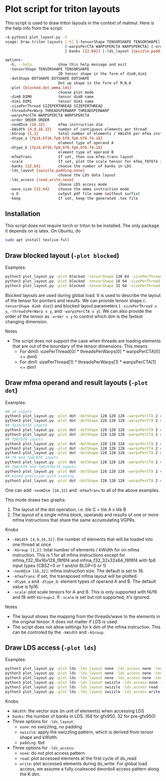 # Plot script for triton layouts

This script is used to draw triton layouts in the context of matmul.
Here is the help info from the script.

```bash
>$ python3 plot_layout.py -h
usage: Draw triton layouts [-h] [-tensorShape TENSORSHAPE TENSORSHAPE] [-dotShape DOTSHAPE DOTSHAPE DOTSHAPE] [-plot {blocked,dot,wmma,lds}] [-dim0 DIM0] [-dim1 DIM1] [-sizePerThread SIZEPERTHREAD SIZEPERTHREAD] [-threadsPerWarp THREADSPERWARP THREADSPERWARP]
                           [-warpsPerCTA WARPSPERCTA WARPSPERCTA] [-order ORDER ORDER] [-nonKDim {16,32}] [-kWidth {4,8,16,32}] [-kGroup {1,2}] [-dtype_a {fp16,bf16,fp8,bf8,fp6,bf6,f4,i8}] [-dtype_b {fp16,bf16,fp8,bf8,fp6,bf6,f4,i8}] [-mfmaTrans] [-scale]
                           [-banks {32,64}] [-lds_layout {swizzle,padding,none}] [-lds_access {read,write,none}] [-wave_size {32,64}] [-o O] [-keep]

options:
  -h, --help            show this help message and exit
  -tensorShape TENSORSHAPE TENSORSHAPE
                        2D tensor shape in the form of dim0,dim1
  -dotShape DOTSHAPE DOTSHAPE DOTSHAPE
                        Dot op shape in the form of M,N,K
  -plot {blocked,dot,wmma,lds}
                        choose plot mode
  -dim0 DIM0            tensor dim0 name
  -dim1 DIM1            tensor dim1 name
  -sizePerThread SIZEPERTHREAD SIZEPERTHREAD
  -threadsPerWarp THREADSPERWARP THREADSPERWARP
  -warpsPerCTA WARPSPERCTA WARPSPERCTA
  -order ORDER ORDER
  -nonKDim {16,32}      mfma instruction dim
  -kWidth {4,8,16,32}   number of contiguous elements per thread
  -kGroup {1,2}         total number of elements / kWidth per mfma instruction
  -dtype_a {fp16,bf16,fp8,bf8,fp6,bf6,f4,i8}
                        element type of operand A
  -dtype_b {fp16,bf16,fp8,bf8,fp6,bf6,f4,i8}
                        element type of operand B
  -mfmaTrans            If set, then use mfma.trans layout
  -scale                If set, plot the scale tensor for mfma_f8f6f4 instructions
  -banks {32,64}        choose the number of banks in LDS
  -lds_layout {swizzle,padding,none}
                        choose the LDS data layout
  -lds_access {read,write,none}
                        choose LDS access mode
  -wave_size {32,64}    choose the wmma instruction mode
  -o O                  output pdf file name (without surfix)
  -keep                 If set, keep the generated .tex file
```

## Installation
This script does not require torch or triton to be installed. The only package
it depends on is latex. On Ubuntu, do
```bash
sudo apt install texlive-full
```

## Draw blocked layout (`-plot blocked`)

Examples:
```bash
python3 plot_layout.py -plot blocked -tensorShape 128 64 -sizePerThread 1 8 -threadsPerWarp 8 8 -warpsPerCTA 4 1
python3 plot_layout.py -plot blocked -tensorShape 16 64 -sizePerThread 1 8 -threadsPerWarp 16 4 -warpsPerCTA 1 2
python3 plot_layout.py -plot blocked -tensorShape 32 64 -sizePerThread 8 1 -threadsPerWarp 4 16 -warpsPerCTA 1 2 -order 0 1
```

Blocked layouts are used during global load. It is used to describe the layout of the tensor
for pointers and results.
We can provide tensor shape (`-tensorShape dim0 dim1`) and blocked layout parameters (
`-sizePerThread x y`, `-threadsPerWarp x y`, and `-warpsPerCTA x y`).
We can also provide the order of the tensor as `-order x y` to control which dim
is the fastest changing dimension.

Notes
- The script does not support the case when threads are loading elements that are
  out of the boundary of the tensor dimensions. This means
  - For dim0: sizePerThread[0] * threadsPerWarps[0] * warpsPerCTA[0] <= dim0
  - For dim1: sizePerThread[1] * threadsPerWarps[1] * warpsPerCTA[1] <= dim1


## Draw mfma operand and result layouts (`-plot dot`)

Examples:
```bash
## i8 inputs
python3 plot_layout.py -plot dot -dotShape 128 128 128 -warpsPerCTA 2 4 -kWidth 8 -dtype_a i8 -dtype_b i8
python3 plot_layout.py -plot dot -dotShape 128 128 128 -warpsPerCTA 2 4 -kWidth 16 -dtype_a i8 -dtype_b i8
## fp16/bf16 inputs
python3 plot_layout.py -plot dot -dotShape 128 128 128 -warpsPerCTA 2 4 -kWidth 4 -dtype_a fp16 -dtype_b fp16
python3 plot_layout.py -plot dot -dotShape 128 128 128 -warpsPerCTA 2 4 -kWidth 8 -dtype_a fp16 -dtype_b fp16
## fp8/bf8 inputs
python3 plot_layout.py -plot dot -dotShape 128 128 128 -warpsPerCTA 2 4 -kWidth 8 -dtype_a fp8 -dtype_b bf8
python3 plot_layout.py -plot dot -dotShape 128 128 128 -warpsPerCTA 2 4 -kWidth 16 -dtype_a fp8 -dtype_b bf8
python3 plot_layout.py -plot dot -dotShape 128 128 128 -warpsPerCTA 2 4 -kWidth 16 -kGroup 2 -dtype_a fp8 -dtype_b bf8
## f4 and fp6/bf6 inputs
python3 plot_layout.py -plot dot -dotShape 128 128 128 -warpsPerCTA 2 4 -kWidth 32 -kGroup 1 -dtype_a f4 -dtype_b bf6
## fp8/bf8 and fp6/bf6/f4 inputs
python3 plot_layout.py -plot dot -dotShape 128 128 128 -warpsPerCTA 2 4 -kWidth 16 -kGroup 2 -dtype_a fp6 -dtype_b bf8
## mixed precision with scaling
python3 plot_layout.py -plot dot -dotShape 128 128 128 -warpsPerCTA 2 4 -kWidth 16 -kGroup 2 -dtype_a fp6 -dtype_b bf8 -scale
```

One can add `-nonKDim [16,32]` and `-mfmaTrans` to all of the above examples.

This mode draws two graphs:
1. The layout of the dot operation, i.e. tile C = tile A x tile B
2. The layout of a single mfma block, operands and results of one or more mfma
   instructions that share the same accumulating VGPRs.

Knobs
- `-kWidth [4,8,16,32]`: the number of elements that will be loaded into one thread at once
- `-kGroup [1,2]`: total number of elements / kWidth for on mfma instruction.
   This is 1 for all mfma instructions except for mfma_f32_16x16x128_f8f6f4 and mfma_f32_32x32x64_f8f6f4
   with fp8 input types (CBSZ=0 or 1 and/or BLGP=0 or 1)
- `-nonKDim [16,32]`: mfma instruction size. The default is set to 16.
- `-mfmaTrans`: if set, the transposed mfma layout will be plotted.
- `-dtype_a` and `-dtype_b`: element types of operand A and B. The default value is fp16.
- `-scale`: plot scale tensors for A and B. This is only supported with f4/f6 and f8 with `kGroup=2`.
  If `-scale` is set but not supported, it's ignored.

Notes
- The layout shows the mapping from the threads/wave to the elements in the
  original tensor. It does not matter if LDS is used.
- The script does not allow settings for k dim of the mfma instruction.
  This can be controled by the `-kWidth` and `-kGroup`.

## Draw LDS access (`-plot lds`)

Examples:
```bash
python3 plot_layout.py -plot lds -lds_layout none -lds_access none -tensorShape 128 128 -kWidth 8
python3 plot_layout.py -plot lds -lds_layout none -lds_access none -tensorShape 128 128 -kWidth 32 -dtype_a f4
python3 plot_layout.py -plot lds -lds_layout none -lds_access none -tensorShape 128 128 -kWidth 16 -dtype_a fp8 -banks 64
python3 plot_layout.py -plot lds -lds_layout swizzle -lds_access none -tensorShape 128 128 -kWidth 16 -dtype_a fp8 -banks 64
python3 plot_layout.py -plot lds -lds_layout swizzle -lds_access read -tensorShape 128 128 -kWidth 16 -dtype_a bf8 -banks 64
python3 plot_layout.py -plot lds -lds_layout swizzle -lds_access write -tensorShape 128 128 -kWidth 16 -dtype_a f4 -banks 32
```

Knobs
- `kWidth`: the vector size (in unit of elements) when accessing LDS
- `banks`: the number of banks in LDS. (64 for gfx950, 32 for pre-gfx950)
- Three options for `-lds_layout`:
  - `none`: no swizzling, no padding
  - `swizzle`: apply the swizzling pattern, which is derived from tensor shape and kWidth.
  - `padding`: tbd
- Three options for `-lds_access`:
  - `none`: do not plot access pattern
  - `read`: plot accessed elements at the first cycle of ds_read
  - `write`: plot accessed elements during ds_write. For global load access, we assume
    a fully coalesced dwordx4 access pattern along the K dim.
